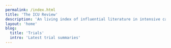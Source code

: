 ```yaml
---
permalink: /index.html
title: 'The ICU Review'
description: 'An living index of influential literature in intensive care medicine with summaries and analyses.'
layout: 'home'
blog:
  title: 'Trials'
  intro: 'Latest trial summaries'
---
```

